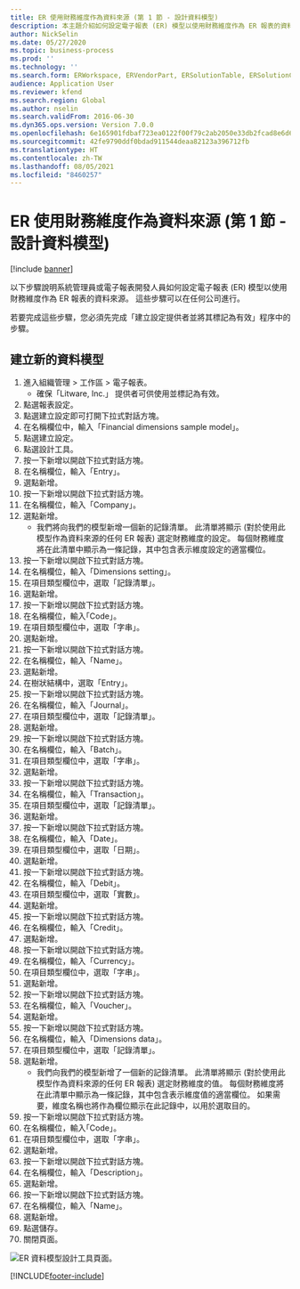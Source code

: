 ```yaml
---
title: ER 使用財務維度作為資料來源 (第 1 節 - 設計資料模型)
description: 本主題介紹如何設定電子報表 (ER) 模型以使用財務維度作為 ER 報表的資料來源。 (第 1 節)
author: NickSelin
ms.date: 05/27/2020
ms.topic: business-process
ms.prod: ''
ms.technology: ''
ms.search.form: ERWorkspace, ERVendorPart, ERSolutionTable, ERSolutionCreateDropDialog, ERDataModelDesigner, ERDataModelContentsItemCreationDialog
audience: Application User
ms.reviewer: kfend
ms.search.region: Global
ms.author: nselin
ms.search.validFrom: 2016-06-30
ms.dyn365.ops.version: Version 7.0.0
ms.openlocfilehash: 6e165901fdbaf723ea0122f00f79c2ab2050e33db2fcad8e6d6a8d0ba53e41b9
ms.sourcegitcommit: 42fe9790ddf0bdad911544deaa82123a396712fb
ms.translationtype: HT
ms.contentlocale: zh-TW
ms.lasthandoff: 08/05/2021
ms.locfileid: "8460257"
---
```

# <a name="er-use-financial-dimensions-as-a-data-source-part-1---design-data-model"></a>ER 使用財務維度作為資料來源 (第 1 節 - 設計資料模型)

[!include [banner](../../includes/banner.md)]

以下步驟說明系統管理員或電子報表開發人員如何設定電子報表 (ER) 模型以使用財務維度作為 ER 報表的資料來源。 這些步驟可以在任何公司進行。

若要完成這些步驟，您必須先完成「建立設定提供者並將其標記為有效」程序中的步驟。


## <a name="create-a-new-data-model"></a>建立新的資料模型
1. 進入組織管理 > 工作區 > 電子報表。
    * 確保「Litware, Inc.」 提供者可供使用並標記為有效。  
2. 點選報表設定。
3. 點選建立設定即可打開下拉式對話方塊。
4. 在名稱欄位中，輸入「Financial dimensions sample model」。
5. 點選建立設定。
6. 點選設計工具。
7. 按一下新增以開啟下拉式對話方塊。
8. 在名稱欄位，輸入「Entry」。
9. 選點新增。
10. 按一下新增以開啟下拉式對話方塊。
11. 在名稱欄位，輸入「Company」。
12. 選點新增。
    * 我們將向我們的模型新增一個新的記錄清單。 此清單將顯示 (對於使用此模型作為資料來源的任何 ER 報表) 選定財務維度的設定。 每個財務維度將在此清單中顯示為一條記錄，其中包含表示維度設定的適當欄位。  
13. 按一下新增以開啟下拉式對話方塊。
14. 在名稱欄位，輸入「Dimensions setting」。
15. 在項目類型欄位中，選取「記錄清單」。
16. 選點新增。
17. 按一下新增以開啟下拉式對話方塊。
18. 在名稱欄位，輸入｢Code」。
19. 在項目類型欄位中，選取「字串」。
20. 選點新增。
21. 按一下新增以開啟下拉式對話方塊。
22. 在名稱欄位，輸入「Name」。
23. 選點新增。
24. 在樹狀結構中，選取「Entry」。
25. 按一下新增以開啟下拉式對話方塊。
26. 在名稱欄位，輸入「Journal」。
27. 在項目類型欄位中，選取「記錄清單」。
28. 選點新增。
29. 按一下新增以開啟下拉式對話方塊。
30. 在名稱欄位，輸入「Batch」。
31. 在項目類型欄位中，選取「字串」。
32. 選點新增。
33. 按一下新增以開啟下拉式對話方塊。
34. 在名稱欄位，輸入「Transaction」。
35. 在項目類型欄位中，選取「記錄清單」。
36. 選點新增。
37. 按一下新增以開啟下拉式對話方塊。
38. 在名稱欄位，輸入「Date」。
39. 在項目類型欄位中，選取「日期」。
40. 選點新增。
41. 按一下新增以開啟下拉式對話方塊。
42. 在名稱欄位，輸入「Debit」。
43. 在項目類型欄位中，選取「實數」。
44. 選點新增。
45. 按一下新增以開啟下拉式對話方塊。
46. 在名稱欄位，輸入「Credit」。
47. 選點新增。
48. 按一下新增以開啟下拉式對話方塊。
49. 在名稱欄位，輸入「Currency」。
50. 在項目類型欄位中，選取「字串」。
51. 選點新增。
52. 按一下新增以開啟下拉式對話方塊。
53. 在名稱欄位，輸入「Voucher」。
54. 選點新增。
55. 按一下新增以開啟下拉式對話方塊。
56. 在名稱欄位，輸入「Dimensions data」。
57. 在項目類型欄位中，選取「記錄清單」。
58. 選點新增。
    * 我們向我們的模型新增了一個新的記錄清單。 此清單將顯示 (對於使用此模型作為資料來源的任何 ER 報表) 選定財務維度的值。 每個財務維度將在此清單中顯示為一條記錄，其中包含表示維度值的適當欄位。 如果需要，維度名稱也將作為欄位顯示在此記錄中，以用於選取目的。  
59. 按一下新增以開啟下拉式對話方塊。
60. 在名稱欄位，輸入｢Code」。
61. 在項目類型欄位中，選取「字串」。
62. 選點新增。
63. 按一下新增以開啟下拉式對話方塊。
64. 在名稱欄位，輸入「Description」。
65. 選點新增。
66. 按一下新增以開啟下拉式對話方塊。
67. 在名稱欄位，輸入「Name」。
68. 選點新增。
69. 點選儲存。
70. 關閉頁面。

![ER 資料模型設計工具頁面。](../media/er-financial-dimensions-guides-data-model.png)



[!INCLUDE[footer-include](../../../../includes/footer-banner.md)]